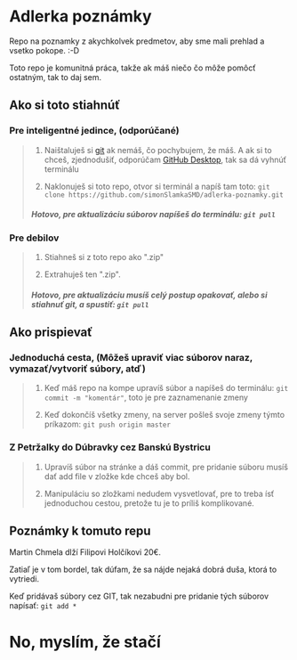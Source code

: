 # Adlerka poznámky

Repo na poznamky z akychkolvek predmetov, aby sme mali prehlad a vsetko pokope. :-D

Toto repo je komunitná práca, takže ak máš niečo čo môže pomôcť ostatným, tak to daj sem.


## Ako si toto stiahnúť

### Pre inteligentné jedince, (odporúčané)

> 1. Naištaluješ si [git](https://git-scm.com/downloads) ak nemáš, čo pochybujem, že máš. A ak si to chceš, zjednodušiť, 
> odporúčam [GitHub Desktop](https://desktop.github.com/), tak sa dá vyhnúť terminálu
>
> 2. Naklonuješ si toto repo, otvor si terminál a napíš tam toto: `git clone https://github.com/simonSlamkaSMD/adlerka-poznamky.git`
>
> ##### Hotovo, pre aktualizáciu súborov napíšeš do terminálu: `git pull`

### Pre debilov

> 1. Stiahneš si z toto repo ako ".zip"
>
> 2. Extrahuješ ten ".zip".
>
> ##### Hotovo, pre aktualizáciu musíš celý postup opakovať, alebo si stiahnuť git, a spustiť: `git pull`

## Ako prispievať

### Jednoduchá cesta, (Môžeš upraviť viac súborov naraz, vymazať/vytvoriť súbory, atď)

> 1. Keď máš repo na kompe upravíš súbor a napíšeš do terminálu: `git commit -m "komentár"`, toto je pre zaznamenanie zmeny
>
> 2. Keď dokončíš všetky zmeny, na server pošleš svoje zmeny týmto príkazom: `git push origin master`

### Z Petržalky do Dúbravky cez Banskú Bystricu

> 1. Upravíš súbor na stránke a dáš commit, pre pridanie súboru musíš dať add file v zložke kde chceš aby bol.
>
> 2. Manipuláciu so zložkami nedudem vysvetlovať, pre to treba ísť jednoduchou cestou, pretože tu je to príliš komplikované.

## Poznámky k tomuto repu

Martin Chmela dlží Filipovi Holčíkovi 20€.

Zatiaľ je v tom bordel, tak dúfam, že sa nájde nejaká dobrá duša, ktorá to vytriedi.

Keď pridávaš súbory cez GIT, tak nezabudni pre pridanie tých súborov napísať: `git add *`
# No, myslím, že stačí
